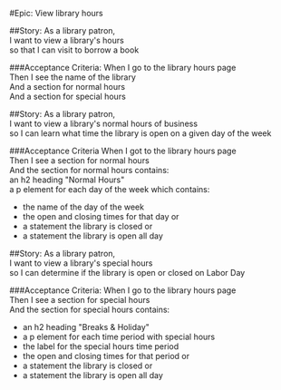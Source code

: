 #Epic: View library hours

##Story: 
As a library patron,  
I want to view a library's hours  
so that I can visit to borrow a book  

###Acceptance Criteria:
When I go to the library hours page  
Then I see the name of the library  
And a section for normal hours  
And a section for special hours  

##Story:
As a library patron,  
I want to view a library's normal hours of business  
so I can learn what time the library is open on a given day of the week  

###Acceptance Criteria
When I got to the library hours page  
Then I see a section for normal hours  
And the section for normal hours contains:  
an h2 heading "Normal Hours"  
a p element for each day of the week which contains:   
- the name of the day of the week  
- the open and closing times for that day or  
- a statement the library is closed or  
- a statement the library is open all day  


##Story:
As a library patron,  
I want to view a library's special hours  
so I can determine if the library is open or closed on Labor Day  

###Acceptance Criteria:
When I go to the library hours page  
Then I see a section for special hours  
And the section for special hours contains:  
- an h2 heading "Breaks & Holiday"
- a p element for each time period with special hours
- the label for the special hours time period
- the open and closing times for that period or
- a statement the library is closed or
- a statement the library is open all day